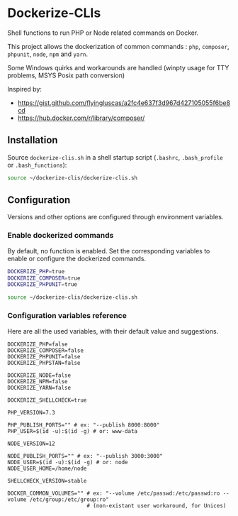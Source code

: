 # Dockerize-CLIs

Shell functions to run PHP or Node related commands on Docker. 

This project allows the dockerization of common commands : 
`php`, `composer`, `phpunit`, `node`, `npm` and `yarn`.

Some Windows quirks and workarounds are handled (winpty usage for TTY problems, MSYS Posix path conversion)

Inspired by:
* https://gist.github.com/flyingluscas/a2fc4e637f3d967d427105055f6be8cd
* https://hub.docker.com/r/library/composer/

## Installation

Source `dockerize-clis.sh` in a shell startup script (`.bashrc`, `.bash_profile` or `.bash_functions`):
```bash
source ~/dockerize-clis/dockerize-clis.sh
```

## Configuration

Versions and other options are configured through environment variables.


### Enable dockerized commands

By default, no function is enabled. Set the corresponding variables to enable or configure the dockerized commands.

```bash
DOCKERIZE_PHP=true
DOCKERIZE_COMPOSER=true
DOCKERIZE_PHPUNIT=true

source ~/dockerize-clis/dockerize-clis.sh
```

### Configuration variables reference

Here are all the used variables, with their default value and suggestions.

```dotenv
DOCKERIZE_PHP=false
DOCKERIZE_COMPOSER=false
DOCKERIZE_PHPUNIT=false
DOCKERIZE_PHPSTAN=false

DOCKERIZE_NODE=false
DOCKERIZE_NPM=false
DOCKERIZE_YARN=false

DOCKERIZE_SHELLCHECK=true

PHP_VERSION=7.3

PHP_PUBLISH_PORTS="" # ex: "--publish 8000:8000"
PHP_USER=$(id -u):$(id -g) # or: www-data

NODE_VERSION=12

NODE_PUBLISH_PORTS="" # ex: "--publish 3000:3000"
NODE_USER=$(id -u):$(id -g) # or: node
NODE_USER_HOME=/home/node

SHELLCHECK_VERSION=stable

DOCKER_COMMON_VOLUMES="" # ex: "--volume /etc/passwd:/etc/passwd:ro --volume /etc/group:/etc/group:ro" 
                         # (non-existant user workaround, for Unices)
```
